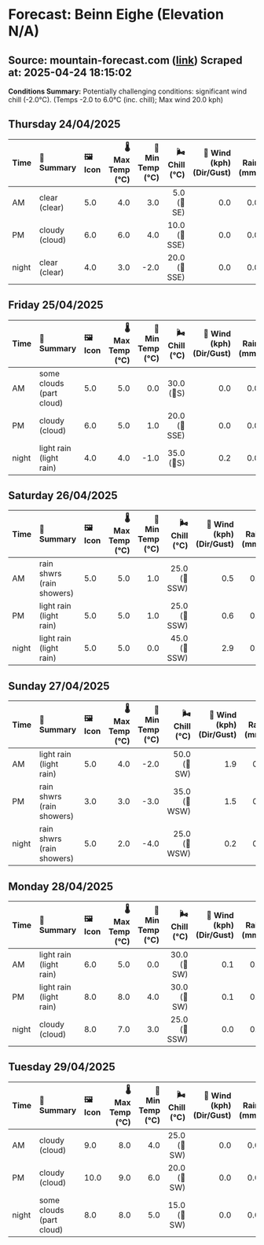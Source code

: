 # Forecast: Beinn Eighe (Elevation N/A)
**Source:** mountain-forecast.com ([link](https://www.mountain-forecast.com/peaks/Beinn-Eighe/forecasts/1010))
**Scraped at:** 2025-04-24 18:15:02
---

**Conditions Summary:** Potentially challenging conditions: significant wind chill (-2.0°C). (Temps -2.0 to 6.0°C (inc. chill); Max wind 20.0 kph)

## Thursday 24/04/2025
| **Time** | **📝 Summary** | **🖼️ Icon** | **🌡️ Max Temp (°C)** | **🥶 Min Temp (°C)** | **🌬️ Chill (°C)** | **💨 Wind (kph) (Dir/Gust)** | **💧 Rain (mm)** | **❄️ Snow (cm)** | **☁️ Cloud Base (m)** | **🧊 Freezing Lvl (m)** |
|:------- |:------- |:----- |--------------: |-------------: |-----------: |---------------------: |---------: |----------: |---------------: |----------------: |
| AM      | clear<br><span class="icon-desc">(clear)</span> | 5.0 | 4.0 | 3.0 | 5.0<br>(🧭SE) | 0.0 | 0.0 | 750 | 1700 |
| PM      | cloudy<br><span class="icon-desc">(cloud)</span> | 6.0 | 6.0 | 4.0 | 10.0<br>(🧭SSE) | 0.0 | 0.0 | 900 | 1850 |
| night   | clear<br><span class="icon-desc">(clear)</span> | 4.0 | 3.0 | -2.0 | 20.0<br>(🧭SSE) | 0.0 | 0.0 | 850 | 1800 |

## Friday 25/04/2025
| **Time** | **📝 Summary** | **🖼️ Icon** | **🌡️ Max Temp (°C)** | **🥶 Min Temp (°C)** | **🌬️ Chill (°C)** | **💨 Wind (kph) (Dir/Gust)** | **💧 Rain (mm)** | **❄️ Snow (cm)** | **☁️ Cloud Base (m)** | **🧊 Freezing Lvl (m)** |
|:------- |:------- |:----- |--------------: |-------------: |-----------: |---------------------: |---------: |----------: |---------------: |----------------: |
| AM      | some clouds<br><span class="icon-desc">(part cloud)</span> | 5.0 | 5.0 | 0.0 | 30.0<br>(🧭S) | 0.0 | 0.0 | - | 1900 |
| PM      | cloudy<br><span class="icon-desc">(cloud)</span> | 6.0 | 5.0 | 1.0 | 20.0<br>(🧭SSE) | 0.0 | 0.0 | 850 | 1750 |
| night   | light rain<br><span class="icon-desc">(light rain)</span> | 4.0 | 4.0 | -1.0 | 35.0<br>(🧭S) | 0.2 | 0.0 | 700 | 1800 |

## Saturday 26/04/2025
| **Time** | **📝 Summary** | **🖼️ Icon** | **🌡️ Max Temp (°C)** | **🥶 Min Temp (°C)** | **🌬️ Chill (°C)** | **💨 Wind (kph) (Dir/Gust)** | **💧 Rain (mm)** | **❄️ Snow (cm)** | **☁️ Cloud Base (m)** | **🧊 Freezing Lvl (m)** |
|:------- |:------- |:----- |--------------: |-------------: |-----------: |---------------------: |---------: |----------: |---------------: |----------------: |
| AM      | rain shwrs<br><span class="icon-desc">(rain showers)</span> | 5.0 | 5.0 | 1.0 | 25.0<br>(🧭SSW) | 0.5 | 0.0 | 350 | 1750 |
| PM      | light rain<br><span class="icon-desc">(light rain)</span> | 5.0 | 5.0 | 1.0 | 25.0<br>(🧭SSW) | 0.6 | 0.0 | 500 | 1700 |
| night   | light rain<br><span class="icon-desc">(light rain)</span> | 5.0 | 5.0 | 0.0 | 45.0<br>(🧭SSW) | 2.9 | 0.0 | 750 | 2000 |

## Sunday 27/04/2025
| **Time** | **📝 Summary** | **🖼️ Icon** | **🌡️ Max Temp (°C)** | **🥶 Min Temp (°C)** | **🌬️ Chill (°C)** | **💨 Wind (kph) (Dir/Gust)** | **💧 Rain (mm)** | **❄️ Snow (cm)** | **☁️ Cloud Base (m)** | **🧊 Freezing Lvl (m)** |
|:------- |:------- |:----- |--------------: |-------------: |-----------: |---------------------: |---------: |----------: |---------------: |----------------: |
| AM      | light rain<br><span class="icon-desc">(light rain)</span> | 5.0 | 4.0 | -2.0 | 50.0<br>(🧭SW) | 1.9 | 0.0 | 250 | 1800 |
| PM      | rain shwrs<br><span class="icon-desc">(rain showers)</span> | 3.0 | 3.0 | -3.0 | 35.0<br>(🧭WSW) | 1.5 | 0.0 | 250 | 1450 |
| night   | rain shwrs<br><span class="icon-desc">(rain showers)</span> | 5.0 | 2.0 | -4.0 | 25.0<br>(🧭WSW) | 0.2 | 0.0 | 600 | 1600 |

## Monday 28/04/2025
| **Time** | **📝 Summary** | **🖼️ Icon** | **🌡️ Max Temp (°C)** | **🥶 Min Temp (°C)** | **🌬️ Chill (°C)** | **💨 Wind (kph) (Dir/Gust)** | **💧 Rain (mm)** | **❄️ Snow (cm)** | **☁️ Cloud Base (m)** | **🧊 Freezing Lvl (m)** |
|:------- |:------- |:----- |--------------: |-------------: |-----------: |---------------------: |---------: |----------: |---------------: |----------------: |
| AM      | light rain<br><span class="icon-desc">(light rain)</span> | 6.0 | 5.0 | 0.0 | 30.0<br>(🧭SW) | 0.1 | 0.0 | 400 | 2150 |
| PM      | light rain<br><span class="icon-desc">(light rain)</span> | 8.0 | 8.0 | 4.0 | 30.0<br>(🧭SW) | 0.1 | 0.0 | 550 | 2250 |
| night   | cloudy<br><span class="icon-desc">(cloud)</span> | 8.0 | 7.0 | 3.0 | 25.0<br>(🧭SSW) | 0.0 | 0.0 | 2600 | 2450 |

## Tuesday 29/04/2025
| **Time** | **📝 Summary** | **🖼️ Icon** | **🌡️ Max Temp (°C)** | **🥶 Min Temp (°C)** | **🌬️ Chill (°C)** | **💨 Wind (kph) (Dir/Gust)** | **💧 Rain (mm)** | **❄️ Snow (cm)** | **☁️ Cloud Base (m)** | **🧊 Freezing Lvl (m)** |
|:------- |:------- |:----- |--------------: |-------------: |-----------: |---------------------: |---------: |----------: |---------------: |----------------: |
| AM      | cloudy<br><span class="icon-desc">(cloud)</span> | 9.0 | 8.0 | 4.0 | 25.0<br>(🧭SW) | 0.0 | 0.0 | 6300 | 2700 |
| PM      | cloudy<br><span class="icon-desc">(cloud)</span> | 10.0 | 9.0 | 6.0 | 20.0<br>(🧭SW) | 0.0 | 0.0 | 6300 | 2700 |
| night   | some clouds<br><span class="icon-desc">(part cloud)</span> | 8.0 | 8.0 | 5.0 | 15.0<br>(🧭SW) | 0.0 | 0.0 | 6400 | 2700 |